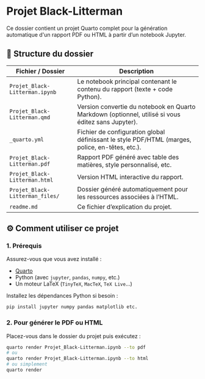 # Projet Black-Litterman

Ce dossier contient un projet Quarto complet pour la génération automatique d'un rapport PDF ou HTML à partir d’un notebook Jupyter.

## 📁 Structure du dossier

| Fichier / Dossier               | Description                                                  |
| ------------------------------- | ------------------------------------------------------------ |
| `Projet_Black-Litterman.ipynb`  | Le notebook principal contenant le contenu du rapport (texte + code Python). |
| `Projet_Black-Litterman.qmd`    | Version convertie du notebook en Quarto Markdown (optionnel, utilisé si vous éditez sans Jupyter). |
| `_quarto.yml`                   | Fichier de configuration global définissant le style PDF/HTML (marges, police, en-têtes, etc.). |
| `Projet_Black-Litterman.pdf`    | Rapport PDF généré avec table des matières, style personnalisé, etc. |
| `Projet_Black-Litterman.html`   | Version HTML interactive du rapport.                         |
| `Projet_Black-Litterman_files/` | Dossier généré automatiquement pour les ressources associées à l’HTML. |
| `readme.md`                     | Ce fichier d’explication du projet.                          |

## ⚙️ Comment utiliser ce projet

### 1. Prérequis

Assurez-vous que vous avez installé :

- [Quarto](https://quarto.org/)
- Python (avec `jupyter`, `pandas`, `numpy`, etc.)
- Un moteur LaTeX (`TinyTeX`, `MacTeX`, `TeX Live`...)

Installez les dépendances Python si besoin :

```bash
pip install jupyter numpy pandas matplotlib etc.
```

### 2. Pour générer le PDF ou HTML

Placez-vous dans le dossier du projet puis exécutez :

```bash
quarto render Projet_Black-Litterman.ipynb --to pdf
# ou
quarto render Projet_Black-Litterman.ipynb --to html
# ou simplement
quarto render 
```


